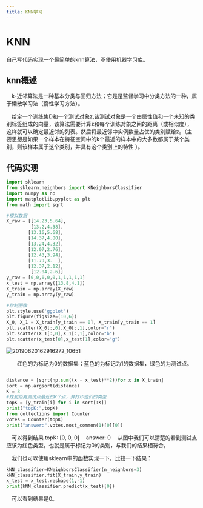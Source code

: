 ```yaml
---
title: KNN学习
---
```




# KNN

自己写代码实现一个最简单的knn算法，不使用机器学习库。

## knn概述

&#8195;k-近邻算法是一种基本分类与回归方法；它是是监督学习中分类方法的一种，属于懒散学习法（惰性学习方法）。

&#8195;给定一个训练集D和一个测试对象z,该测试对象是一个由属性值和一个未知的类别标签组成的向量，该算法需要计算z和每个训练对象之间的距离（或相似度），这样就可以确定最近邻的列表。然后将最近邻中实例数量占优的类别赋给z。（主要思想是如果一个样本在特征空间中的k个最近的样本中的大多数都属于某个类别，则该样本属于这个类别，并具有这个类别上的特性 ）。

## 代码实现
```python
import sklearn
from sklearn.neighbors import KNeighborsClassifier
import numpy as np
import matplotlib.pyplot as plt
from math import sqrt

#模拟数据
X_raw = [[14.23,5.64],
         [13.2,4.38],
        [13.16,5.68],
        [14.37,4.80],
        [13.24,4.32],
        [12.07,2.76],
        [12.43,3.94],
        [11.79,3.  ],
        [12.37,2.12],
         [12.04,2.6]]
y_raw = [0,0,0,0,0,1,1,1,1,1] 
x_test = np.array([13.8,4.1])
X_train = np.array(X_raw)
y_train = np.array(y_raw)

#绘制图像
plt.style.use('ggplot')
plt.figure(figsize=(10,6))
X_0, X_1 = X_train[y_train == 0], X_train[y_train == 1]
plt.scatter(X_0[:,0],X_0[:,1],color="r")
plt.scatter(X_1[:,0],X_1[:,1],color="b")
plt.scatter(x_test[0],x_test[1],color="g")

```

![20190620162916272_10651](/knn/20190620162916272_10651.png)

&#8195;&#8195;红色的为标记为0的数据集；蓝色的为标记为1的数据集，绿色的为测试点。

```python

distance = [sqrt(np.sum((x - x_test)**2))for x in X_train]
sort = np.argsort(distance)
K = 3
#找到距离测试点最近的K个点，并打印他们的类型
topK = [y_train[i] for i in sort[:K]]
print("topK:",topK)
from collections import Counter
votes = Counter(topK)
print("answer:",votes.most_common(1)[0][0])

```

&#8195;可以得到结果 topK: [0, 0, 0] &#8195;answer: 0
&#8195;从图中我们可以清楚的看到测试点应该为红色类型，也就是属于标记为0的类别，与我们的结果相符合。

&#8195;我们也可以使用sklearn中的函数实现一下，比较一下结果：
```python
kNN_classifier=KNeighborsClassifier(n_neighbors=3)
kNN_classifier.fit(X_train,y_train)
x_test = x_test.reshape(1,-1)
print(kNN_classifier.predict(x_test)[0])
```
&#8195;可以看到结果是0。